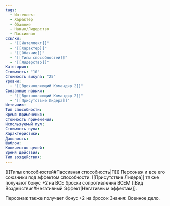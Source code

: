 ```yaml
---
tags:
  - Интеллект
  - Характер
  - Обаяние
  - Навык/Лидерство
  - Пассивная
Ссылки:
  - "[[Интеллект]]"
  - "[[Характер]]"
  - "[[Обаяние]]"
  - "[[Типы способностей]]"
  - "[[Лидерство]]"
Категория: 
Стоимость: "10"
Стоимость выкупа: "25"
Уровни:
  - "[[Вдохновляющий Командир 2]]"
Связанные навыки:
  - "[[Вдохновляющий Командир 2]]"
  - "[[Присутствие Лидера]]"
Источник:
Тип способности:
Время применения:
Стоимость применения:
Используемый пул:
Стоимость пула:
Характеристики:
Дальность:
Шаблон:
Количество целей:
Время действия:
Тип воздействия:
---
```

([[Типы способностей#Пассивная способность|П]]) Персонаж и все его союзники под эффектом способности: [[Присутствие Лидера]] также получают бонус +2 на ВСЕ броски сопротивления ВСЕМ [[Вид Воздействия#Негативный Эффект|Негативным эффектам]]. 

Персонаж также получает бонус +2 на бросок Знания: Военное дело. 
